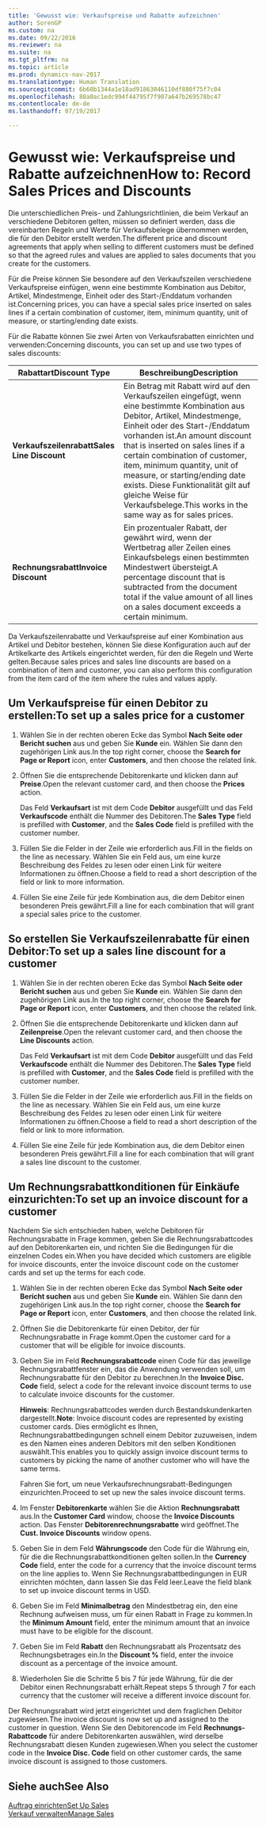 ```yaml
---
title: 'Gewusst wie: Verkaufspreise und Rabatte aufzeichnen'
author: SorenGP
ms.custom: na
ms.date: 09/22/2016
ms.reviewer: na
ms.suite: na
ms.tgt_pltfrm: na
ms.topic: article
ms.prod: dynamics-nav-2017
ms.translationtype: Human Translation
ms.sourcegitcommit: 6b60b1344a1e18ad91863046110df880f75f7c04
ms.openlocfilehash: 80a0ac1edc994f44795f7f907a647b269578bc47
ms.contentlocale: de-de
ms.lasthandoff: 07/19/2017

---
```


# <a name="how-to-record-sales-prices-and-discounts"></a><span data-ttu-id="2e64d-102">Gewusst wie: Verkaufspreise und Rabatte aufzeichnen</span><span class="sxs-lookup"><span data-stu-id="2e64d-102">How to: Record Sales Prices and Discounts</span></span>
<span data-ttu-id="2e64d-103">Die unterschiedlichen Preis- und Zahlungsrichtlinien, die beim Verkauf an verschiedene Debitoren gelten, müssen so definiert werden, dass die vereinbarten Regeln und Werte für Verkaufsbelege übernommen werden, die für den Debitor erstellt werden.</span><span class="sxs-lookup"><span data-stu-id="2e64d-103">The different price and discount agreements that apply when selling to different customers must be defined so that the agreed rules and values are applied to sales documents that you create for the customers.</span></span>

<span data-ttu-id="2e64d-104">Für die Preise können Sie besondere auf den Verkaufszeilen verschiedene Verkaufspreise einfügen, wenn eine bestimmte Kombination aus Debitor, Artikel, Mindestmenge, Einheit oder des Start-/Enddatum vorhanden ist.</span><span class="sxs-lookup"><span data-stu-id="2e64d-104">Concerning prices, you can have a special sales price inserted on sales lines if a certain combination of customer, item, minimum quantity, unit of measure, or starting/ending date exists.</span></span>

<span data-ttu-id="2e64d-105">Für die Rabatte können Sie zwei Arten von Verkaufsrabatten einrichten und verwenden:</span><span class="sxs-lookup"><span data-stu-id="2e64d-105">Concerning discounts, you can set up and use two types of sales discounts:</span></span>

|<span data-ttu-id="2e64d-106">Rabattart</span><span class="sxs-lookup"><span data-stu-id="2e64d-106">Discount Type</span></span> |<span data-ttu-id="2e64d-107">Beschreibung</span><span class="sxs-lookup"><span data-stu-id="2e64d-107">Description</span></span> |
|--------------|------------|
|<span data-ttu-id="2e64d-108">**Verkaufszeilenrabatt**</span><span class="sxs-lookup"><span data-stu-id="2e64d-108">**Sales Line Discount**</span></span>|<span data-ttu-id="2e64d-109">Ein Betrag mit Rabatt wird auf den Verkaufszeilen eingefügt, wenn eine bestimmte Kombination aus Debitor, Artikel, Mindestmenge, Einheit oder des Start-/Enddatum vorhanden ist.</span><span class="sxs-lookup"><span data-stu-id="2e64d-109">An amount discount that is inserted on sales lines if a certain combination of customer, item, minimum quantity, unit of measure, or starting/ending date exists.</span></span> <span data-ttu-id="2e64d-110">Diese Funktionalität gilt auf gleiche Weise für Verkaufsbelege.</span><span class="sxs-lookup"><span data-stu-id="2e64d-110">This works in the same way as for sales prices.</span></span>|
|<span data-ttu-id="2e64d-111">**Rechnungsrabatt**</span><span class="sxs-lookup"><span data-stu-id="2e64d-111">**Invoice Discount**</span></span>|<span data-ttu-id="2e64d-112">Ein prozentualer Rabatt, der gewährt wird, wenn der Wertbetrag aller Zeilen eines Einkaufsbelegs einen bestimmten Mindestwert übersteigt.</span><span class="sxs-lookup"><span data-stu-id="2e64d-112">A percentage discount that is subtracted from the document total if the value amount of all lines on a sales document exceeds a certain minimum.</span></span>|

<span data-ttu-id="2e64d-113">Da Verkaufszeilenrabatte und Verkaufspreise auf einer Kombination aus Artikel und Debitor bestehen, können Sie diese Konfiguration auch auf der Artikelkarte des Artikels eingerichtet werden, für den die Regeln und Werte gelten.</span><span class="sxs-lookup"><span data-stu-id="2e64d-113">Because sales prices and sales line discounts are based on a combination of item and customer, you can also perform this configuration from the item card of the item where the rules and values apply.</span></span>

## <a name="to-set-up-a-sales-price-for-a-customer"></a><span data-ttu-id="2e64d-114">Um Verkaufspreise für einen Debitor zu erstellen:</span><span class="sxs-lookup"><span data-stu-id="2e64d-114">To set up a sales price for a customer</span></span>
1. <span data-ttu-id="2e64d-115">Wählen Sie in der rechten oberen Ecke das Symbol **Nach Seite oder Bericht suchen** aus und geben Sie **Kunde** ein. Wählen Sie dann den zugehörigen Link aus.</span><span class="sxs-lookup"><span data-stu-id="2e64d-115">In the top right corner, choose the **Search for Page or Report** icon, enter **Customers**, and then choose the related link.</span></span>
2. <span data-ttu-id="2e64d-116">Öffnen Sie die entsprechende Debitorenkarte und klicken dann auf **Preise**.</span><span class="sxs-lookup"><span data-stu-id="2e64d-116">Open the relevant customer card, and then choose the **Prices** action.</span></span>

    <span data-ttu-id="2e64d-117">Das Feld **Verkaufsart** ist mit dem Code **Debitor** ausgefüllt und das Feld **Verkaufscode** enthält die Nummer des Debitoren.</span><span class="sxs-lookup"><span data-stu-id="2e64d-117">The **Sales Type** field is prefilled with **Customer**, and the **Sales Code** field is prefilled with the customer number.</span></span>
3. <span data-ttu-id="2e64d-118">Füllen Sie die Felder in der Zeile wie erforderlich aus.</span><span class="sxs-lookup"><span data-stu-id="2e64d-118">Fill in the fields on the line as necessary.</span></span> <span data-ttu-id="2e64d-119">Wählen Sie ein Feld aus, um eine kurze Beschreibung des Feldes zu lesen oder einen Link für weitere Informationen zu öffnen.</span><span class="sxs-lookup"><span data-stu-id="2e64d-119">Choose a field to read a short description of the field or link to more information.</span></span>
4. <span data-ttu-id="2e64d-120">Füllen Sie eine Zeile für jede Kombination aus, die dem Debitor einen besonderen Preis gewährt.</span><span class="sxs-lookup"><span data-stu-id="2e64d-120">Fill a line for each combination that will grant a special sales price to the customer.</span></span>

## <a name="to-set-up-a-sales-line-discount-for-a-customer"></a><span data-ttu-id="2e64d-121">So erstellen Sie Verkaufszeilenrabatte für einen Debitor:</span><span class="sxs-lookup"><span data-stu-id="2e64d-121">To set up a sales line discount for a customer</span></span>
1. <span data-ttu-id="2e64d-122">Wählen Sie in der rechten oberen Ecke das Symbol **Nach Seite oder Bericht suchen** aus und geben Sie **Kunde** ein. Wählen Sie dann den zugehörigen Link aus.</span><span class="sxs-lookup"><span data-stu-id="2e64d-122">In the top right corner, choose the **Search for Page or Report** icon, enter **Customers**, and then choose the related link.</span></span>
2. <span data-ttu-id="2e64d-123">Öffnen Sie die entsprechende Debitorenkarte und klicken dann auf **Zeilenpreise**.</span><span class="sxs-lookup"><span data-stu-id="2e64d-123">Open the relevant customer card, and then choose the **Line Discounts** action.</span></span>

    <span data-ttu-id="2e64d-124">Das Feld **Verkaufsart** ist mit dem Code **Debitor** ausgefüllt und das Feld **Verkaufscode** enthält die Nummer des Debitoren.</span><span class="sxs-lookup"><span data-stu-id="2e64d-124">The **Sales Type** field is prefilled with **Customer**, and the **Sales Code** field is prefilled with the customer number.</span></span>
3.  <span data-ttu-id="2e64d-125">Füllen Sie die Felder in der Zeile wie erforderlich aus.</span><span class="sxs-lookup"><span data-stu-id="2e64d-125">Fill in the fields on the line as necessary.</span></span> <span data-ttu-id="2e64d-126">Wählen Sie ein Feld aus, um eine kurze Beschreibung des Feldes zu lesen oder einen Link für weitere Informationen zu öffnen.</span><span class="sxs-lookup"><span data-stu-id="2e64d-126">Choose a field to read a short description of the field or link to more information.</span></span>
4. <span data-ttu-id="2e64d-127">Füllen Sie eine Zeile für jede Kombination aus, die dem Debitor einen besonderen Preis gewährt.</span><span class="sxs-lookup"><span data-stu-id="2e64d-127">Fill a line for each combination that will grant a sales line discount to the customer.</span></span>

## <a name="to-set-up-an-invoice-discount-for-a-customer"></a><span data-ttu-id="2e64d-128">Um Rechnungsrabattkonditionen für Einkäufe einzurichten:</span><span class="sxs-lookup"><span data-stu-id="2e64d-128">To set up an invoice discount for a customer</span></span>
<span data-ttu-id="2e64d-129">Nachdem Sie sich entschieden haben, welche Debitoren für Rechnungsrabatte in Frage kommen, geben Sie die Rechnungsrabattcodes auf den Debitorenkarten ein, und richten Sie die Bedingungen für die einzelnen Codes ein.</span><span class="sxs-lookup"><span data-stu-id="2e64d-129">When you have decided which customers are eligible for invoice discounts, enter the invoice discount code on the customer cards and set up the terms for each code.</span></span>

1. <span data-ttu-id="2e64d-130">Wählen Sie in der rechten oberen Ecke das Symbol **Nach Seite oder Bericht suchen** aus und geben Sie **Kunde** ein. Wählen Sie dann den zugehörigen Link aus.</span><span class="sxs-lookup"><span data-stu-id="2e64d-130">In the top right corner, choose the **Search for Page or Report** icon, enter **Customers**, and then choose the related link.</span></span>
2. <span data-ttu-id="2e64d-131">Öffnen Sie die Debitorenkarte für einen Debitor, der für Rechnungsrabatte in Frage kommt.</span><span class="sxs-lookup"><span data-stu-id="2e64d-131">Open the customer card for a customer that will be eligible for invoice discounts.</span></span>
3. <span data-ttu-id="2e64d-132">Geben Sie im Feld **Rechnungsrabattcode** einen Code für das jeweilige Rechnungsrabattfenster ein, das die Anwendung verwenden soll, um Rechnungsrabatte für den Debitor zu berechnen.</span><span class="sxs-lookup"><span data-stu-id="2e64d-132">In the **Invoice Disc. Code** field, select a code for the relevant invoice discount terms to use to calculate invoice discounts for the customer.</span></span>

    <span data-ttu-id="2e64d-133">**Hinweis**: Rechnungsrabattcodes werden durch Bestandskundenkarten dargestellt.</span><span class="sxs-lookup"><span data-stu-id="2e64d-133">**Note**: Invoice discount codes are represented by existing customer cards.</span></span> <span data-ttu-id="2e64d-134">Dies ermöglicht es Ihnen, Rechnungsrabattbedingungen schnell einem Debitor zuzuweisen, indem es den Namen eines anderen Debitors mit den selben Konditionen auswählt.</span><span class="sxs-lookup"><span data-stu-id="2e64d-134">This enables you to quickly assign invoice discount terms to customers by picking the name of another customer who will have the same terms.</span></span>

    <span data-ttu-id="2e64d-135">Fahren Sie fort, um neue Verkaufsrechnungsrabatt-Bedingungen einzurichten.</span><span class="sxs-lookup"><span data-stu-id="2e64d-135">Proceed to set up new the sales invoice discount terms.</span></span>
4. <span data-ttu-id="2e64d-136">Im Fenster **Debitorenkarte** wählen Sie die Aktion **Rechnungsrabatt** aus.</span><span class="sxs-lookup"><span data-stu-id="2e64d-136">In the **Customer Card** window, choose the **Invoice Discounts** action.</span></span> <span data-ttu-id="2e64d-137">Das Fenster **Debitorenrechnungsrabatte** wird geöffnet.</span><span class="sxs-lookup"><span data-stu-id="2e64d-137">The **Cust. Invoice Discounts** window opens.</span></span>
5. <span data-ttu-id="2e64d-138">Geben Sie in dem Feld **Währungscode** den Code für die Währung ein, für die die Rechnungsrabattkonditionen gelten sollen.</span><span class="sxs-lookup"><span data-stu-id="2e64d-138">In the **Currency Code** field, enter the code for a currency that the invoice discount terms on the line applies to.</span></span> <span data-ttu-id="2e64d-139">Wenn Sie Rechnungsrabattbedingungen in EUR einrichten möchten, dann lassen Sie das Feld leer.</span><span class="sxs-lookup"><span data-stu-id="2e64d-139">Leave the field blank to set up invoice discount terms in USD.</span></span>
6. <span data-ttu-id="2e64d-140">Geben Sie im Feld **Minimalbetrag** den Mindestbetrag ein, den eine Rechnung aufweisen muss, um für einen Rabatt in Frage zu kommen.</span><span class="sxs-lookup"><span data-stu-id="2e64d-140">In the **Minimum Amount** field, enter the minimum amount that an invoice must have to be eligible for the discount.</span></span>
7. <span data-ttu-id="2e64d-141">Geben Sie im Feld **Rabatt** den Rechnungsrabatt als Prozentsatz des Rechnungsbetrages ein.</span><span class="sxs-lookup"><span data-stu-id="2e64d-141">In the **Discount %** field, enter the invoice discount as a percentage of the invoice amount.</span></span>
8. <span data-ttu-id="2e64d-142">Wiederholen Sie die Schritte 5 bis 7 für jede Währung, für die der Debitor einen Rechnungsrabatt erhält.</span><span class="sxs-lookup"><span data-stu-id="2e64d-142">Repeat steps 5 through 7 for each currency that the customer will receive a different invoice discount for.</span></span>

<span data-ttu-id="2e64d-143">Der Rechnungsrabatt wird jetzt eingerichtet und dem fraglichen Debitor zugewiesen.</span><span class="sxs-lookup"><span data-stu-id="2e64d-143">The invoice discount is now set up and assigned to the customer in question.</span></span> <span data-ttu-id="2e64d-144">Wenn Sie den Debitorencode im Feld **Rechnungs-Rabattcode** für andere Debitorenkarten auswählen, wird derselbe Rechnungsrabatt diesen Kunden zugewiesen.</span><span class="sxs-lookup"><span data-stu-id="2e64d-144">When you select the customer code in the **Invoice Disc. Code** field on other customer cards, the same invoice discount is assigned to those customers.</span></span>

## <a name="see-also"></a><span data-ttu-id="2e64d-145">Siehe auch</span><span class="sxs-lookup"><span data-stu-id="2e64d-145">See Also</span></span>  
[<span data-ttu-id="2e64d-146">Auftrag einrichten</span><span class="sxs-lookup"><span data-stu-id="2e64d-146">Set Up Sales</span></span>](sales-setup-sales.md)  
[<span data-ttu-id="2e64d-147">Verkauf verwalten</span><span class="sxs-lookup"><span data-stu-id="2e64d-147">Manage Sales</span></span>](sales-manage-sales.md)

